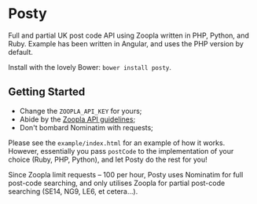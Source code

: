Posty
========

Full and partial UK post code API using Zoopla written in PHP, Python, and Ruby. Example has been written in Angular, and uses the PHP version by default.

Install with the lovely Bower: `bower install posty`.

Getting Started
--------

 * Change the `ZOOPLA_API_KEY` for yours;
 * Abide by the <a href="http://developer.zoopla.com/">Zoopla API guidelines</a>;
 * Don't bombard Nominatim with requests;

Please see the `example/index.html` for an example of how it works. However, essentially you pass `postCode` to the implementation of your choice (Ruby, PHP, Python), and let Posty do the rest for you!

Since Zoopla limit requests &ndash; 100 per hour, Posty uses Nominatim for full post-code searching, and only utilises Zoopla for partial post-code searching (SE14, NG9, LE6, et cetera...).